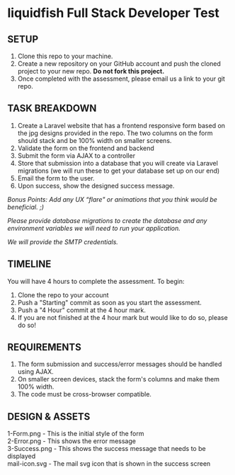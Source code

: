 # liquidfish Full Stack Developer Test

## SETUP
1. Clone this repo to your machine.  
2. Create a new repository on your GitHub account and push the cloned project to your new repo. **Do not fork this project.**
3. Once completed with the assessment, please email us a link to your git repo.  

## TASK BREAKDOWN
1. Create a Laravel website that has a frontend responsive form based on the jpg designs provided in the repo. The two columns on the form should stack and be 100% width on smaller screens.
2. Validate the form on the frontend and backend  
3. Submit the form via AJAX to a controller  
4. Store that submission into a database that you will create via Laravel migrations (we will run these to get your database set up on our end)  
5. Email the form to the user. 
6. Upon success, show the designed success message.  

*Bonus Points: Add any UX “flare" or animations that you think would be beneficial. ;)*  

*Please provide database migrations to create the database and any environment variables we will need to run your application.*    

*We will provide the SMTP credentials.*  

## TIMELINE
You will have 4 hours to complete the assessment. To begin:  
1. Clone the repo to your account
2. Push a "Starting" commit as soon as you start the assessment.
3. Push a "4 Hour" commit at the 4 hour mark.
4. If you are not finished at the 4 hour mark but would like to do so, please do so!  

## REQUIREMENTS
1. The form submission and success/error messages should be handled using AJAX.    
2. On smaller screen devices, stack the form's columns and make them 100% width.   
3. The code must be cross-browser compatible. 

## DESIGN & ASSETS
1-Form.png - This is the initial style of the form  
2-Error.png - This shows the error message   
3-Success.png - This shows the success message that needs to be displayed  
mail-icon.svg - The mail svg icon that is shown in the success screen  
